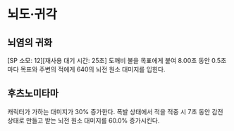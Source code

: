 # 뇌도·귀각

## 뇌염의 귀화

[SP 소모: 12][재사용 대기 시간: 25초] 도깨비 불을 목표에게 붙여 8.00초 동안 0.5초마다 목표와 주변의 적에게 640의 뇌전 원소 대미지를 입힌다.

## 후츠노미타마

캐릭터가 가하는 대미지가 30% 증가한다. 폭발 상태에서 적을 적중 시 7초 동안 감전 상태로 만들고 받는 뇌전 원소 대미지를 60.0% 증가시킨다.
